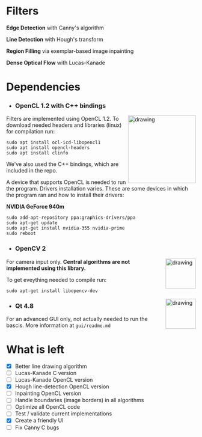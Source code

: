 # Filters

**Edge Detection** with Canny's algorithm

**Line Detection** with Hough's transform

**Region Filling** via exemplar-based image inpainting

**Dense Optical Flow** with Lucas-Kanade


# Dependencies
* ### OpenCL 1.2 with C++ bindings 

<img src="https://www.eriksmistad.no/wp-content/uploads/OpenCL_Logo_RGB1.png" alt="drawing" width="180" align="right"/>

Filters are implemented using OpenCL 1.2. To download needed headers and libraries (linux) for compilation run:


```shell
sudo apt install ocl-icd-libopencl1
sudo apt install opencl-headers
sudo apt install clinfo
```

We've also used the C++ bindings, which are included in the repo.

A device that supports OpenCL is needed to run the program. Drivers installation varies. These are some devices in which the program ran and how to install their drivers:

**NVIDIA GeForce 940m**

```shell
sudo add-apt-repository ppa:graphics-drivers/ppa
sudo apt-get update
sudo apt-get install nvidia-355 nvidia-prime
sudo reboot
```


* ### OpenCV 2

<img src="https://opencv.org/assets/theme/logo.png" alt="drawing" width="80" align="right"/>

For camera input only. **Central algorithms are not implemented using this library.**

To get eveything needed to compile run:

```shell
sudo apt-get install libopencv-dev
```
<img src="https://upload.wikimedia.org/wikipedia/commons/thumb/f/fc/Qt_logo_2013.svg/498px-Qt_logo_2013.svg.png" alt="drawing" width="80" align="right"/>

* ### Qt 4.8
For an advanced GUI only, not actually needed to run the bascis. More information at `gui/readme.md`

# What is left
- [x] Better line drawing algorithm
- [ ] Lucas-Kanade C version
- [ ] Lucas-Kanade OpenCL version
- [x] Hough line-detection OpenCL version
- [ ] Inpainting OpenCL version
- [ ] Handle boundaries (image borders) in all algorithms
- [ ] Optimize all OpenCL code
- [ ] Test / validate current implementations
- [x] Create a friendly UI
- [ ] Fix Canny C bugs

